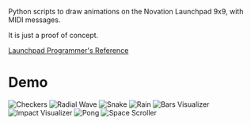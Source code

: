 Python scripts to draw animations on the Novation Launchpad 9x9, with MIDI messages. 

It is just a proof of concept.

[Launchpad Programmer's Reference](https://d2xhy469pqj8rc.cloudfront.net/sites/default/files/novation/downloads/10529/launchpad-mk2-programmers-reference-guide-v1-02.pdf)

# Demo
![Checkers](/demo/checkers.gif)
![Radial Wave](/demo/radial_wave.gif)
![Snake](/demo/snake.gif)
![Rain](/demo/rain.gif)
![Bars Visualizer](/demo/bars_visualizer.gif)
![Impact Visualizer](/demo/impact_visualizer.gif)
![Pong](/demo/pong.gif)
![Space Scroller](/demo/space_scroller.gif)